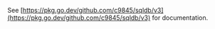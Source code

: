 See [https://pkg.go.dev/github.com/c9845/sqldb/v3](https://pkg.go.dev/github.com/c9845/sqldb/v3) for documentation.